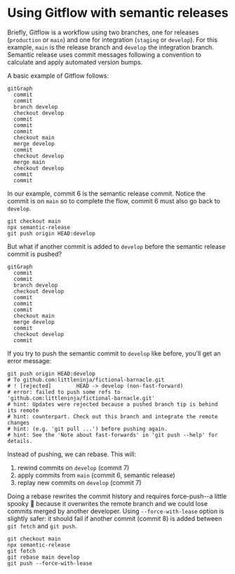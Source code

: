 # Using Gitflow with semantic releases

Briefly, Gitflow is a workflow using two branches, one for releases (`production` or `main`) and one for integration (`staging` or `develop`). For this example, `main` is the release branch and `develop` the integration branch. Semantic release uses commit messages following a convention to calculate and apply automated version bumps.

A basic example of Gitflow follows:

```mermaid
gitGraph
  commit
  commit
  branch develop
  checkout develop
  commit
  commit
  commit
  checkout main
  merge develop
  commit
  checkout develop
  merge main
  checkout develop
  commit
  commit
```

In our example, commit 6 is the semantic release commit. Notice the commit is on `main` so to complete the flow, commit 6 must also go back to `develop`.

```shell
git checkout main
npx semantic-release
git push origin HEAD:develop
```

But what if another commit is added to `develop` before the semantic release commit is pushed?

```mermaid
gitGraph
  commit
  commit
  branch develop
  checkout develop
  commit
  commit
  commit
  checkout main
  merge develop
  commit
  checkout develop
  commit
```

If you try to push the semantic commit to `develop` like before, you'll get an error message:

```shell
git push origin HEAD:develop
# To github.com:littleninja/fictional-barnacle.git
# ! [rejected]        HEAD -> develop (non-fast-forward)
# error: failed to push some refs to 'github.com:littleninja/fictional-barnacle.git'
# hint: Updates were rejected because a pushed branch tip is behind its remote
# hint: counterpart. Check out this branch and integrate the remote changes
# hint: (e.g. 'git pull ...') before pushing again.
# hint: See the 'Note about fast-forwards' in 'git push --help' for details.
```

Instead of pushing, we can rebase. This will:
1. rewind commits on `develop` (commit 7)
1. apply commits from `main` (commit 6, semantic release)
1. replay new commits on `develop` (commit 7)

Doing a rebase rewrites the commit history and requires force-push--a little spooky 👻 because it overwrites the remote branch and we could lose commits merged by another developer. Using `--force-with-lease` option is slightly safer: it should fail if another commit (commit 8) is added between `git fetch` and `git push`.

```shell
git checkout main
npx semantic-release
git fetch
git rebase main develop
git push --force-with-lease
```
